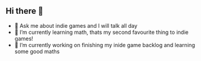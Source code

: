 ## Hi there 👋
- 💬 Ask me about indie games and I will talk all day
- 🌱 I’m currently learning math, thats my second favourite thing to indie games!
- 🔭 I’m currently working on finishing my inide game backlog and learning some good maths

<!--
**Maze2i/Maze2i** is a ✨ _special_ ✨ repository because its `README.md` (this file) appears on your GitHub profile.

Here are some ideas to get you started:

- 🔭 I’m currently working on ...
- 🌱 I’m currently learning ...
- 👯 I’m looking to collaborate on ...
- 🤔 I’m looking for help with ...
- 💬 Ask me about ...
- 📫 How to reach me: ...
- 😄 Pronouns: ...
- ⚡ Fun fact: ...
-->
